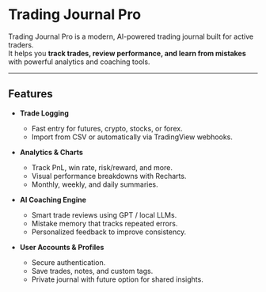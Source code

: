 #  Trading Journal Pro

Trading Journal Pro is a modern, AI-powered trading journal built for active traders.  
It helps you **track trades, review performance, and learn from mistakes** with powerful analytics and coaching tools.  

---

##  Features

- **Trade Logging**  
  - Fast entry for futures, crypto, stocks, or forex.  
  - Import from CSV or automatically via TradingView webhooks.  

- **Analytics & Charts**  
  - Track PnL, win rate, risk/reward, and more.  
  - Visual performance breakdowns with Recharts.  
  - Monthly, weekly, and daily summaries.  

- **AI Coaching Engine**  
  - Smart trade reviews using GPT / local LLMs.  
  - Mistake memory that tracks repeated errors.  
  - Personalized feedback to improve consistency.  

- **User Accounts & Profiles**  
  - Secure authentication.  
  - Save trades, notes, and custom tags.  
  - Private journal with future option for shared insights.  

